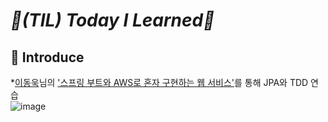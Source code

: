 # _📌(TIL) Today I Learned📌_

## 📣 Introduce
*[이동욱](https://jojoldu.tistory.com/)님의 ['스프링 부트와 AWS로 혼자 구현하는 웹 서비스'](http://www.yes24.com/Product/Goods/83849117)를 통해 JPA와 TDD 연습<br>
![image](https://user-images.githubusercontent.com/77534863/167613107-30b83e6a-4c52-4c2c-b70d-fc5700cb3984.png)
